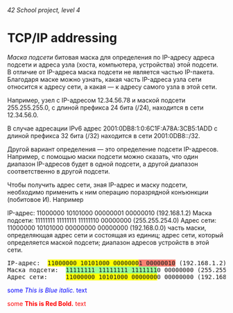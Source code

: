_42 School project, level 4_

# TCP/IP addressing
_Маска подсети_ битовая маска для определения по IP-адресу адреса подсети и адреса узла (хоста, компьютера, устройства) этой подсети.  
В отличие от IP-адреса маска подсети не является частью IP-пакета.  
Благодаря маске можно узнать, какая часть IP-адреса узла сети относится к адресу сети, а какая — к адресу самого узла в этой сети.  


Например, узел с IP-адресом 12.34.56.78 и маской подсети 255.255.255.0, с длиной префикса 24 бита (/24), находится в сети 12.34.56.0.

В случае адресации IPv6 адрес 2001:0DB8:1:0:6C1F:A78A:3CB5:1ADD с длиной префикса 32 бита (/32) находится в сети 2001:0DB8::/32.

Другой вариант определения — это определение подсети IP-адресов. Например, с помощью маски подсети можно сказать, что один диапазон IP-адресов будет в одной подсети, а другой диапазон соответственно в другой подсети.

Чтобы получить адрес сети, зная IP-адрес и маску подсети, необходимо применить к ним операцию поразрядной конъюнкции (побитовое И). Например

IP-адрес:       11000000 10101000 00000001 00000010 (192.168.1.2)
Маска подсети:  11111111 11111111 11111110 00000000 (255.255.254.0)
Адрес сети:     11000000 10101000 00000000 00000000 (192.168.0.0)
часть маски, определяющая адрес сети и состоящая из единиц;
адрес сети, который определяется маской подсети;
диапазон адресов устройств в этой сети.

<pre>IP-адрес:  <span style="background-color:Yellow">11000000 10101000 0000000</span><span style="background-color:Salmon">1 00000010</span> (192.168.1.2)
Маска подсети:  <span style="background-color:PaleGreen">11111111 11111111 1111111</span>0 00000000 (255.255.254.0)
Адрес сети:     <span style="background-color:Yellow">11000000 10101000 0000000</span>0 00000000 (192.168.0.0)
</pre>

<span style="color:blue">some *This is Blue italic.* text</span>

<span style="color:red">some **This is Red Bold.** text</span>
